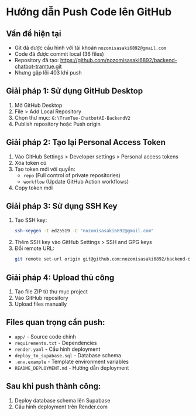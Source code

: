 # Hướng dẫn Push Code lên GitHub

## Vấn đề hiện tại
- Git đã được cấu hình với tài khoản `nozomisasaki6892@gmail.com`
- Code đã được commit local (36 files)
- Repository đã tạo: https://github.com/nozomisasaki6892/backend-chatbot-tramtue.git
- Nhưng gặp lỗi 403 khi push

## Giải pháp 1: Sử dụng GitHub Desktop
1. Mở GitHub Desktop
2. File > Add Local Repository
3. Chọn thư mục: `G:\TramTue-ChatbotAI-BackendV2`
4. Publish repository hoặc Push origin

## Giải pháp 2: Tạo lại Personal Access Token
1. Vào GitHub Settings > Developer settings > Personal access tokens
2. Xóa token cũ
3. Tạo token mới với quyền:
   - `repo` (Full control of private repositories)
   - `workflow` (Update GitHub Action workflows)
4. Copy token mới

## Giải pháp 3: Sử dụng SSH Key
1. Tạo SSH key:
   ```bash
   ssh-keygen -t ed25519 -C "nozomisasaki6892@gmail.com"
   ```
2. Thêm SSH key vào GitHub Settings > SSH and GPG keys
3. Đổi remote URL:
   ```bash
   git remote set-url origin git@github.com:nozomisasaki6892/backend-chatbot-tramtue.git
   ```

## Giải pháp 4: Upload thủ công
1. Tạo file ZIP từ thư mục project
2. Vào GitHub repository
3. Upload files manually

## Files quan trọng cần push:
- `app/` - Source code chính
- `requirements.txt` - Dependencies
- `render.yaml` - Cấu hình deployment
- `deploy_to_supabase.sql` - Database schema
- `.env.example` - Template environment variables
- `README_DEPLOYMENT.md` - Hướng dẫn deployment

## Sau khi push thành công:
1. Deploy database schema lên Supabase
2. Cấu hình deployment trên Render.com